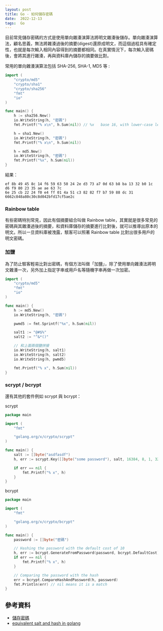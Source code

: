 ```yaml
---
layout: post
title: Go - 如何儲存密碼
date:  2022-12-13
tags:  Go
---
```


目前常見儲存密碼的方式是使用單向雜湊演算法將明文雜湊後儲存。單向雜湊演算法，顧名思義，無法將雜湊過後的摘要(digest)還原成明文，而這個過程具有確定性，也就是每次輸入相同內容得到的摘要都相同。在真實情況下，每次輸入密碼後，會將其進行雜湊，再與資料庫內儲存的摘要做比對。

常用的單向雜湊演算法包括 SHA-256, SHA-1, MD5 等 :
``` go
import (
	"crypto/md5"
	"crypto/sha1"
	"crypto/sha256"
	"fmt"
	"io"
)

func main() {
	h := sha256.New()
	io.WriteString(h, "密碼")
	fmt.Printf("% x\n", h.Sum(nil)) // %x	base 16, with lower-case letters for a-f

	h = sha1.New()
	io.WriteString(h, "密碼")
	fmt.Printf("% x\n", h.Sum(nil))

	h = md5.New()
	io.WriteString(h, "密碼")
	fmt.Printf("%x", h.Sum(nil))
}
```
結果：
```
ef 8b 49 45 8c 14 f6 59 63 50 24 2e d3 73 a7 0d 63 b8 ba 13 32 b0 1c d6 f9 80 23 35 ae ae 63 7c
6e 25 cb 22 24 f0 e4 ff 01 4a 51 c3 82 82 f7 b7 59 88 dc 31
6662c848a80c30c8d042bfd17cf5ae2c
```

### Rainbow table
有些密碼特別常見，因此有個摘要組合叫做 Rainbow table，其實就是很多常見的密碼與其雜湊過後的摘要，和資料庫儲存的摘要進行比對後，就可以推導出原本的明文。所以一旦資料庫被洩露，駭客可以照著 Rainbow table 比對出很多用戶的明文密碼。

### 加鹽
為了防止駭客輕易比對出密碼，有個方法叫做「加鹽」，除了使用單向雜湊法將明文雜湊一次，另外加上指定字串或用戶名等隨機字串再做一次加密。
``` go 
import (
	"crypto/md5"
	"fmt"
	"io"
)

func main() {
	h := md5.New()
	io.WriteString(h, "密碼")

	pwmd5 := fmt.Sprintf("%x", h.Sum(nil))

	salt1 := "@#$%"
	salt2 := "^&*()"

	// 和上面兩個鹽拼接
	io.WriteString(h, salt1)
	io.WriteString(h, salt2)
	io.WriteString(h, pwmd5)

	fmt.Printf("% x", h.Sum(nil))
}
```

### scrypt / bcrypt
還有其他的套件例如 scrypt 與 bcrypt：


scrypt
``` go
package main

import (
	"fmt"

	"golang.org/x/crypto/scrypt"
)

func main() {
	salt := []byte("asdfasdf")
	h, err := scrypt.Key([]byte("some password"), salt, 16384, 8, 1, 32)

	if err == nil {
		fmt.Printf("% x", h)
	}
}
```
bcrypt
``` go
package main

import (
	"fmt"

	"golang.org/x/crypto/bcrypt"
)

func main() {
	password := []byte("密碼")

	// Hashing the password with the default cost of 10
	h, err := bcrypt.GenerateFromPassword(password, bcrypt.DefaultCost)
	if err == nil {
		fmt.Printf("% x", h)
	}

	// Comparing the password with the hash
	err = bcrypt.CompareHashAndPassword(h, password)
	fmt.Println(err) // nil means it is a match
}

```

## 參考資料
- [儲存密碼](https://willh.gitbook.io/build-web-application-with-golang-zhtw/09.0/09.5)
- [equivalent salt and hash in golang](https://stackoverflow.com/questions/23039458/equivalent-salt-and-hash-in-golang)